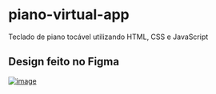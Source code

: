 # piano-virtual-app
Teclado de piano tocável utilizando HTML, CSS e JavaScript
## Design feito no Figma
[![image](https://user-images.githubusercontent.com/58087344/118167214-d4e77080-b3fc-11eb-8e03-7a6b693e93fe.png)](https://www.figma.com/file/flJl8BO3qUk1rcwzLFCKqY/Untitled?node-id=2%3A0)
